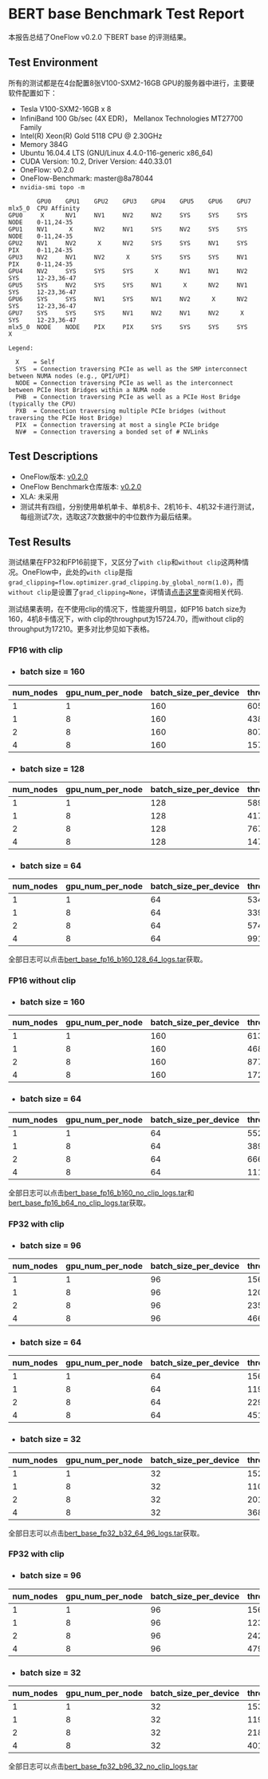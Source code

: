 # BERT base Benchmark Test Report

本报告总结了OneFlow v0.2.0 下BERT base 的评测结果。

## Test Environment

所有的测试都是在4台配置8张V100-SXM2-16GB GPU的服务器中进行，主要硬软件配置如下：

- Tesla V100-SXM2-16GB x 8
- InfiniBand 100 Gb/sec (4X EDR)， Mellanox Technologies MT27700 Family
- Intel(R) Xeon(R) Gold 5118 CPU @ 2.30GHz
- Memory 384G
- Ubuntu 16.04.4 LTS (GNU/Linux 4.4.0-116-generic x86_64)
- CUDA Version: 10.2, Driver Version: 440.33.01
- OneFlow: v0.2.0
- OneFlow-Benchmark: master@8a78044
- `nvidia-smi topo -m`

```
        GPU0    GPU1    GPU2    GPU3    GPU4    GPU5    GPU6    GPU7    mlx5_0  CPU Affinity
GPU0     X      NV1     NV1     NV2     NV2     SYS     SYS     SYS     NODE    0-11,24-35
GPU1    NV1      X      NV2     NV1     SYS     NV2     SYS     SYS     NODE    0-11,24-35
GPU2    NV1     NV2      X      NV2     SYS     SYS     NV1     SYS     PIX     0-11,24-35
GPU3    NV2     NV1     NV2      X      SYS     SYS     SYS     NV1     PIX     0-11,24-35
GPU4    NV2     SYS     SYS     SYS      X      NV1     NV1     NV2     SYS     12-23,36-47
GPU5    SYS     NV2     SYS     SYS     NV1      X      NV2     NV1     SYS     12-23,36-47
GPU6    SYS     SYS     NV1     SYS     NV1     NV2      X      NV2     SYS     12-23,36-47
GPU7    SYS     SYS     SYS     NV1     NV2     NV1     NV2      X      SYS     12-23,36-47
mlx5_0  NODE    NODE    PIX     PIX     SYS     SYS     SYS     SYS      X

Legend:

  X    = Self
  SYS  = Connection traversing PCIe as well as the SMP interconnect between NUMA nodes (e.g., QPI/UPI)
  NODE = Connection traversing PCIe as well as the interconnect between PCIe Host Bridges within a NUMA node
  PHB  = Connection traversing PCIe as well as a PCIe Host Bridge (typically the CPU)
  PXB  = Connection traversing multiple PCIe bridges (without traversing the PCIe Host Bridge)
  PIX  = Connection traversing at most a single PCIe bridge
  NV#  = Connection traversing a bonded set of # NVLinks

```

## Test Descriptions

- OneFlow版本: [v0.2.0](https://github.com/Oneflow-Inc/oneflow/tree/v0.2.0)
- OneFlow Benchmark仓库版本: [v0.2.0](https://github.com/Oneflow-Inc/OneFlow-Benchmark/tree/v0.2.0)
- XLA: 未采用
- 测试共有四组，分别使用单机单卡、单机8卡、2机16卡、4机32卡进行测试，每组测试7次，选取这7次数据中的中位数作为最后结果。



## Test Results

测试结果在FP32和FP16前提下，又区分了`with clip`和`without clip`这两种情况。OneFlow中，此处的`with clip`是指`grad_clipping=flow.optimizer.grad_clipping.by_global_norm(1.0)`，而`without clip`是设置了`grad_clipping=None`，详情请[点击这里](https://github.com/Oneflow-Inc/OneFlow-Benchmark/blob/v0.2.0/LanguageModeling/BERT/util.py#L171)查阅相关代码.

测试结果表明，在不使用clip的情况下，性能提升明显，如FP16 batch size为160，4机8卡情况下，with clip的throughput为15724.70，而without clip的throughput为17210。更多对比参见如下表格。

### FP16 with clip

- ### batch size = 160

| num_nodes | gpu_num_per_node | batch_size_per_device | throughput | speedup |
|-----------|------------------|-----------------------|------------|---------|
| 1         | 1                | 160                   | 605.11     | 1.00    |
| 1         | 8                | 160                   | 4381.66    | 7.24    |
| 2         | 8                | 160                   | 8075.16    | 13.34   |
| 4         | 8                | 160                   | 15724.70   | 25.99   |

- ### batch size = 128

| num_nodes | gpu_num_per_node | batch_size_per_device | throughput | speedup |
|-----------|------------------|-----------------------|------------|---------|
| 1         | 1                | 128                   | 589.12     | 1.00    |
| 1         | 8                | 128                   | 4179.94    | 7.10    |
| 2         | 8                | 128                   | 7673.42    | 13.03   |
| 4         | 8                | 128                   | 14729.00   | 25.00   |

- ### batch size = 64 

| num_nodes | gpu_num_per_node | batch_size_per_device | throughput | speedup |
|-----------|------------------|-----------------------|------------|---------|
| 1         | 1                | 64                    | 534.72     | 1.00    |
| 1         | 8                | 64                    | 3399.43    | 6.36    |
| 2         | 8                | 64                    | 5745.56    | 10.75   |
| 4         | 8                | 64                    | 9911.78    | 18.54   |

全部日志可以点击[bert_base_fp16_b160_128_64_logs.tar](http://oneflow-public.oss-cn-beijing.aliyuncs.com/oneflow_test_log/oneflow_0.2/DLPerf/bert_base_fp16_b160_128_64_logs.tar)获取。

### FP16 without clip

- ### batch size = 160

| num_nodes | gpu_num_per_node | batch_size_per_device | throughput | speedup |
| --------- | ---------------- | --------------------- | ---------- | ------- |
| 1        | 1                 | 160                   | 613.93     | 1.00    |
| 1        | 8                 | 160                   | 4683.36    | 7.63    |
| 2        | 8                 | 160                   | 8777.57    | 14.30   |
| 4        | 8                 | 160                   | 17210.63   | 28.03   |

- ### batch size = 64

| num_nodes | gpu_num_per_node | batch_size_per_device | throughput | speedup |
|-----------|------------------|-----------------------|------------|---------|
| 1         | 1                | 64                    | 552.48     | 1.00    |
| 1         | 8                | 64                    | 3897.19    | 7.05    |
| 2         | 8                | 64                    | 6669.93    | 12.07   |
| 4         | 8                | 64                    | 11195.72   | 20.26   |

全部日志可以点击[bert_base_fp16_b160_no_clip_logs.tar](http://oneflow-public.oss-cn-beijing.aliyuncs.com/oneflow_test_log/oneflow_0.2/DLPerf/bert_base_fp16_b160_no_clip_logs.tar)和[bert_base_fp16_b64_no_clip_logs.tar](http://oneflow-public.oss-cn-beijing.aliyuncs.com/oneflow_test_log/oneflow_0.2/DLPerf/bert_base_fp16_b64_no_clip_logs.tar)获取。

### FP32 with clip

- ### batch size = 96

| num_nodes | gpu_num_per_node | batch_size_per_device | throughput | speedup |
|-----------|------------------|-----------------------|------------|---------|
| 1         | 1                | 96                    | 156.02     | 1.00    |
| 1         | 8                | 96                    | 1201.70    | 7.70    |
| 2         | 8                | 96                    | 2352.92    | 15.08   |
| 4         | 8                | 96                    | 4664.10    | 29.89   |

- ### batch size = 64

| num_nodes | gpu_num_per_node | batch_size_per_device | throughput | speedup |
|-----------|------------------|-----------------------|------------|---------|
| 1         | 1                | 64                    | 156.23     | 1.00    |
| 1         | 8                | 64                    | 1191.13    | 7.62    |
| 2         | 8                | 64                    | 2297.08    | 14.70   |
| 4         | 8                | 64                    | 4519.10    | 28.93   |


- ### batch size = 32

| num_nodes | gpu_num_per_node | batch_size_per_device | throughput | speedup |
|-----------|------------------|-----------------------|------------|---------|
| 1         | 1                | 32                    | 152.89     | 1.00 |
| 1         | 8                | 32                    | 1105.55    | 7.23 |
| 2         | 8                | 32                    | 2015.78    | 13.18 |
| 4         | 8                | 32                    | 3689.80    | 24.13 |

全部日志可以点击[bert_base_fp32_b32_64_96_logs.tar](http://oneflow-public.oss-cn-beijing.aliyuncs.com/oneflow_test_log/oneflow_0.2/DLPerf/bert_base_fp32_b32_64_96_logs.tar)获取。

### FP32 with clip

- ### batch size = 96

| num_nodes | gpu_num_per_node | batch_size_per_device | throughput | speedup |
| --------- | ---------------- | --------------------- | ---------- | ------- |
| 1         | 1                | 96                    | 156.25     | 1.00    |
| 1         | 8                | 96                    | 1234.65    | 7.90    |
| 2         | 8                | 96                    | 2425.97    | 15.53   |
| 4         | 8                | 96                    | 4799.64    | 30.72   |

- ### batch size = 32

| num_nodes | gpu_num_per_node | batch_size_per_device | throughput | speedup |
| --------- | ---------------- | --------------------- | ---------- | ------- |
| 1         | 1                | 32                    | 153.94     | 1.00    |
| 1         | 8                | 32                    | 1194.48    | 7.76    |
| 2         | 8                | 32                    | 2181.51    | 14.17   |
| 4         | 8                | 32                    | 4019.45    | 26.11   |

全部日志可以点击[bert_base_fp32_b96_32_no_clip_logs.tar](http://oneflow-public.oss-cn-beijing.aliyuncs.com/oneflow_test_log/oneflow_0.2/DLPerf/bert_base_fp32_b96_32_no_clip_logs.tar)
